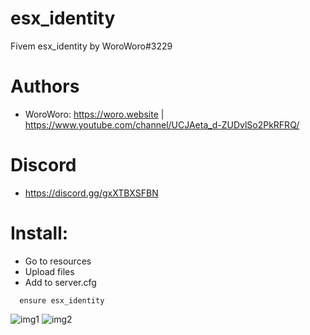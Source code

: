 # esx_identity
Fivem esx_identity by WoroWoro#3229

# Authors

* WoroWoro: https://woro.website | https://www.youtube.com/channel/UCJAeta_d-ZUDvlSo2PkRFRQ/

# Discord 

* https://discord.gg/gxXTBXSFBN

# Install:

* Go to resources
* Upload files
* Add to server.cfg
```
  ensure esx_identity
```

![img1](https://akirarp.pl/img/cfel1.png)
![img2](https://akirarp.pl/img/cfel2.png)
